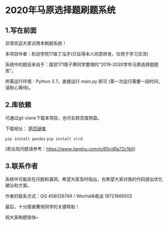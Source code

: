# 2020年马原选择题刷题系统

## 1.写在前面

非常欢迎大家试用本刷题系统！

本项目作者：机动学院17级丁泓宇(已征得本人同意转发，仅用于学习交流)

系统中的题目来自于：国贸171周子寒同学整理的“2019-2020学年马原选择题题库”。

所需运行环境：Python 3.7，直接运行 main.py 即可 (第一次运行需要一段时间，请耐心等待)。

## 2.库依赖

可通过git clone下载本项目，也可右转百度网盘。

下载地址： [网页链接](https://pan.baidu.com/s/1EWK69nF_cGFckmXyIRjeSQ) 

`pip install pandas`
`pip install xlrd `

(若出现问题请参考：https://www.jianshu.com/p/65cd9a72c1b0)

## 3.联系作者

系统中可能存在问题和漏洞，希望大家及时指出，也希望大家对我的代码提出优化建议和方案。

作者的联系方式：QQ 458026749 / Wechat&电话 18721666502

最后，十分感谢曹旭同学的关键帮助！

祝大家刷题愉快~

